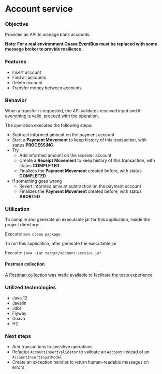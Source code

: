 # Account service

### Objective
Provides an API to manage bank accounts.

**Note: For a real environment Guava EventBus must be replaced with
 some message broker to provide resilience.**

### Features
- Insert account
- Find all accounts
- Delete account
- Transfer money between accounts

### Behavior
When a transfer is requested, the API validates received input and if everything is valid,
 proceed with the operation.
 
The operation executes the following steps:
- Subtract informed amount on the payment account
- Start a **Payment Movement** to keep history of this transaction, with status **PROCESSING**
- Try
    - Add informed amount on the receiver account
    - Create a **Receipt Movement** to keep history of this transaction, with status **COMPLETED**
    - Finalizes the **Payment Movement** created before, with status **COMPLETED**
 - If something goes wrong
    - Revert informed amount subtraction on the payment account
    - Finalizes the **Payment Movement** created before, with status **ABORTED**
    
### Utilization
To compile and generate an executable jar for this application, inside the project directory:

Execute: ```mvn clean package```

To run this application, after generate the executable jar 

Execute: ```java -jar target/account-service.jar```

#### Postman collection
A [Postman collection](account-server.postman_collection.json) was made available to facilitate
 the tests experience.
 
### Utilized technologies
- Java 12
- Javalin
- Jdbi
- Flyway
- Guava
- H2

### Next steps
- Add transactions to sensitive operations
- Refactor ```AccountInsertValidator``` to validate an ```Account``` instead of an ```AccountInsertInputModel```
- Create an exception handler to return human-readable messages on errors